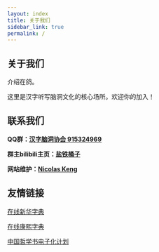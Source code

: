 ```yaml
---
layout: index
title: 关于我们
sidebar_link: true
permalink: /
---
```


## 关于我们

介绍在鸽。

<p class="message">
  这里是汉字听写脑洞文化的核心场所。欢迎你的加入！
</p>

## 联系我们

**QQ群：[汉字脑洞协会 915324969](https://qm.qq.com/q/xieFf146re)**

**群主bilibili主页：[盐铁桶子](https://space.bilibili.com/8183775)**

**网站维护：[Nicolas Keng](https://nicolaskeng.github.io/)**

## 友情链接

[在线新华字典](https://xinhuazidian.cn/)

[在线康熙字典](https://www.kangxizidian.cn/)

[中国哲学书电子化计划](https://ctext.org/zhs)
